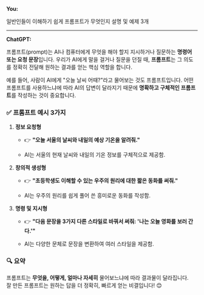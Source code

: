 **You:**

일반인들이 이해하기 쉽게 프롬프트가 무엇인지 설명 및 예제 3개

* * *

**ChatGPT:**

프롬프트(prompt)는 AI나 컴퓨터에게 무엇을 해야 할지 지시하거나 질문하는 **명령어 또는 요청 문장**입니다. 우리가 AI에게 말을 걸거나 질문을 던질 때, **프롬프트**는 그 의도를 정확히 전달해 원하는 결과를 얻는 핵심 역할을 합니다.

예를 들어, 사람이 AI에게 "오늘 날씨 어때?"라고 물어보는 것도 프롬프트입니다. 어떤 프롬프트를 사용하느냐에 따라 AI의 답변이 달라지기 때문에 **명확하고 구체적인 프롬프트**를 작성하는 것이 중요합니다.

### ✅ **프롬프트 예시 3가지**

1. **정보 요청형**
    
    * 👉 **"오늘 서울의 날씨와 내일의 예상 기온을 알려줘."**
        
    * AI는 서울의 현재 날씨와 내일의 기온 정보를 구체적으로 제공함.
        
2. **창의적 생성형**
    
    * 👉 **"초등학생도 이해할 수 있는 우주의 원리에 대한 짧은 동화를 써줘."**
        
    * AI는 우주의 원리를 쉽게 풀어 쓴 흥미로운 동화를 작성함.
        
3. **명령 및 지시형**
    
    * 👉 **"다음 문장을 3가지 다른 스타일로 바꿔서 써줘: '나는 오늘 영화를 보러 간다.'"**
        
    * AI는 다양한 문체로 문장을 변환하여 여러 스타일을 제공함.
        

### 🔍 **요약**

프롬프트는 **무엇을, 어떻게, 얼마나 자세히** 물어보느냐에 따라 결과물이 달라집니다.  
잘 만든 프롬프트는 원하는 답을 더 정확히, 빠르게 얻는 비결입니다! 😊